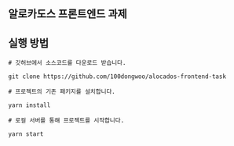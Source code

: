 ## 알로카도스 프론트엔드 과제


## 실행 방법
```
# 깃허브에서 소스코드를 다운로드 받습니다.

git clone https://github.com/100dongwoo/alocados-frontend-task

# 프로젝트의 기존 패키지를 설치합니다.

yarn install

# 로컬 서버를 통해 프로젝트를 시작합니다.

yarn start

```



